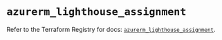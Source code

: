 # `azurerm_lighthouse_assignment`

Refer to the Terraform Registry for docs: [`azurerm_lighthouse_assignment`](https://registry.terraform.io/providers/hashicorp/azurerm/3.93.0/docs/resources/lighthouse_assignment).
